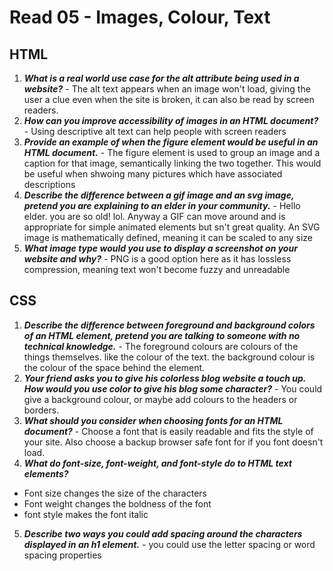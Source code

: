 # Read 05 - Images, Colour, Text

## HTML

1. **_What is a real world use case for the alt attribute being used in a website?_** - The alt text appears when an image won't load, giving the user a clue even when the site is broken, it can also be read by screen readers.
2. **_How can you improve accessibility of images in an HTML document?_** - Using descriptive alt text can help people with screen readers
3. **_Provide an example of when the figure element would be useful in an HTML document._** - The figure element is used to group an image and a caption for that image, semantically linking the two together. This would be useful when shwoing many pictures which have associated descriptions
4. **_Describe the difference between a gif image and an svg image, pretend you are explaining to an elder in your community._** - Hello elder. you are so old! lol. Anyway a GIF can move around and is appropriate for simple animated elements but sn't great quality. An SVG image is mathematically defined, meaning it can be scaled to any size
5. **_What image type would you use to display a screenshot on your website and why?_** - PNG is a good option here as it has lossless compression, meaning text won't become fuzzy and unreadable

## CSS

1. **_Describe the difference between foreground and background colors of an HTML element, pretend you are talking to someone with no technical knowledge._** - The foreground colours are colours of the things themselves. like the colour of the text. the background colour is the colour of the space behind the element.
2. **_Your friend asks you to give his colorless blog website a touch up. How would you use color to give his blog some character?_** - You could give a background colour, or maybe add colours to the headers or borders.
3. **_What should you consider when choosing fonts for an HTML document?_** - Choose a font that is easily readable and fits the style of your site. Also choose a backup browser safe font for if you font doesn't load.
4. **_What do font-size, font-weight, and font-style do to HTML text elements?_**

- Font size changes the size of the characters
- Font weight changes the boldness of the font
- font style makes the font italic

5. **_Describe two ways you could add spacing around the characters displayed in an h1 element._** - you could use the letter spacing or word spacing properties
